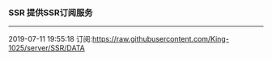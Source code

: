 ### SSR 提供SSR订阅服务
---
2019-07-11 19:55:18 订阅:https://raw.githubusercontent.com/King-1025/server/SSR/DATA
